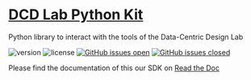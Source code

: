 # [DCD Lab Python Kit](https://datacentricdesign.org/tools/sdk-python/)

Python library to interact with the tools of the Data-Centric Design Lab

![version](https://img.shields.io/badge/version-0.1.23-blue.svg)
![license](https://img.shields.io/badge/license-MIT-blue.svg)
[![GitHub issues open](https://img.shields.io/github/issues/datacentricdesign/dcd-sdk-python.svg?maxAge=2592000)]()
[![GitHub issues closed](https://img.shields.io/github/issues-closed-raw/datacentricdesign/dcd-sdk-python.svg?maxAge=2592000)]()

Please find the documentation of this our SDK on [Read the Doc](https://dcd-lab-python-kit.readthedocs.io/en/master/)
